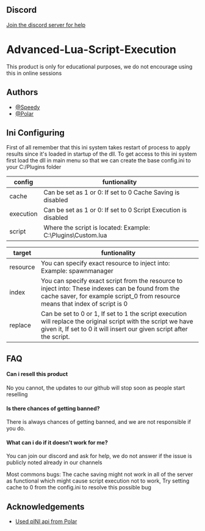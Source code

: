 
## Discord 
[Join the discord server for help](https://discord.gg/PsYSagTQ9)
# Advanced-Lua-Script-Execution

This product is only for educational purposes, we do not encourage using this in online sessions





## Authors

- [@Speedy](https://github.com/SpeedyThePaster)
- [@Polar](https://github.com/Polaroot)

## Ini Configuring

First of all remember that this ini system takes restart of process to apply results since it's loaded in startup of the dll. To get access to this ini system first load the dll in main menu so that we can create the base config.ini to your C:/Plugins folder

| config             | funtionality                                                                |
| ----------------- | ------------------------------------------------------------------ |
| cache | Can be set as 1 or 0: If set to 0 Cache Saving is disabled | 
| execution | Can be set as 1 or 0: If set to 0 Script Execution is disabled |
| script | Where the script is located: Example: C:\\Plugins\\Custom.lua   |

| target             | funtionality                                                                |
| ----------------- | ------------------------------------------------------------------ |
| resource | You can specify exact resource to inject into: Example: spawnmanager | 
| index | You can specify exact script from the resource to inject into: These indexes can be found from the cache saver, for example script_0 from resource means that index of script is 0 |
| replace | Can be set to 0 or 1, If set to 1 the script execution will replace the original script with the script we have given it, If set to 0 it will insert our given script after the script.    |

## FAQ

#### Can i resell this product

No you cannot, the updates to our github will stop soon as people start reselling

#### Is there chances of getting banned?

There is always chances of getting banned, and we are not responsible if you do.

#### What can i do if it doesn't work for me?

You can join our discord and ask for help, we do not answer if the issue is publicly noted already in our channels

Most commons bugs:
The cache saving might not work in all of the server as functional which might cause script execution not to work, 
Try setting cache to 0 from the config.ini to resolve this possible bug

## Acknowledgements

 - [Used pINI api from Polar](https://github.com/Polaroot)

